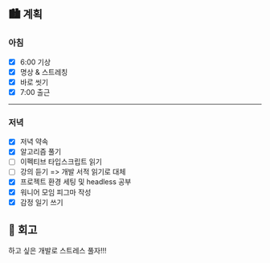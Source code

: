 ## 🏙️ 계획

### 아침

- [x] 6:00 기상
- [x] 명상 & 스트레칭
- [x] 바로 씻기
- [x] 7:00 출근

---

### 저녁

- [x] 저녁 약속
- [x] 알고리즘 풀기
- [ ] 이펙티브 타입스크립트 읽기
- [ ] 강의 듣기 => 개발 서적 읽기로 대체
- [x] 프로젝트 환경 세팅 및 headless 공부
- [x] 워니어 모임 피그마 작성
- [x] 감정 일기 쓰기

## 🌆 회고

하고 싶은 개발로 스트레스 풀자!!!